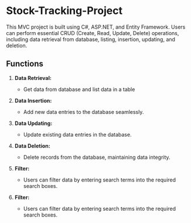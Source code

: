 ﻿# Stock-Tracking-Project

 This MVC project is built using C#, ASP.NET, and Entity Framework. Users can perform essential CRUD (Create, Read, Update, Delete) operations, including data retrieval from database, listing, insertion, updating, and deletion. 

## Functions

1. **Data Retrieval:**
   - Get data from database and list data in a table

2. **Data Insertion:**
   - Add new data entries to the database seamlessly.

3. **Data Updating:**
   - Update existing data entries in the database.

4. **Data Deletion:**
   - Delete records from the database, maintaining data integrity.

5. **Filter:**
   - Users can filter data by entering search terms into the required search boxes.
   
5. **Filter:**
   - Users can filter data by entering search terms into the required search boxes.
